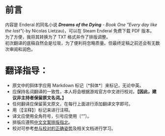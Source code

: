 # 前言
内容是 Enderal 的同名小说 ***Dreams of the Dying** - Book One "Every day like the last"*(-by Nicolas Lietzau)，可以在 Steam Enderal 免费下载 PDF 版本。  
为了方便，我将其转换为了 TXT 格式并作了排版调整。  
初次翻译的底稿自然会是垃圾，为了便利将忽略质量。但最终定稿之前还会有无数次审阅和润色。  

# 翻译指导：
- 原文中的斜体字应用 Markdown 标记〔\*斜体\*〕来标记，无论中英。
- 应保持名词翻译的一致性，本人将会根据游戏官方中文进行校对。**【因此，建议非主持者保留原文名词。】**
- 任何翻译应保留英文原文，在每行上面进行添加翻译文字即可。
- 用〔【注释】〕标记来进行注释。
- 译文应使用全角符号，引号应使用〔“”〕。
- 排版应遵照[中文文案排版指北](https://github.com/sparanoid/chinese-copywriting-guidelines/blob/master/README.zh-CN.md)。
- 校对可参考[参与校对的正确姿势](https://github.com/xitu/gold-miner/wiki/%E5%8F%82%E4%B8%8E%E6%A0%A1%E5%AF%B9%E7%9A%84%E6%AD%A3%E7%A1%AE%E5%A7%BF%E5%8A%BF)及相关文档进行学习。
